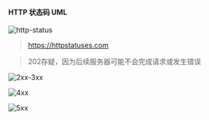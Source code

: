 #### HTTP 状态码 UML
>
![http-status](https://user-images.githubusercontent.com/30850497/43110888-fc1ffc0c-8f20-11e8-931d-5b9958360361.png)

>https://httpstatuses.com

>202存疑，因为后续服务器可能不会完成请求或发生错误

![2xx-3xx](https://user-images.githubusercontent.com/30850497/43112337-348bf116-8f28-11e8-80f1-c826f5a55a14.png)

![4xx](https://user-images.githubusercontent.com/30850497/43112342-3902f1e0-8f28-11e8-9c4c-d5d54e9f6122.png)

![5xx](https://user-images.githubusercontent.com/30850497/43112346-3c460752-8f28-11e8-92ef-070f7701d9ff.png)

